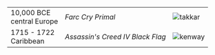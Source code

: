 ||||
|---|---|--|
10,000 BCE<br/>central Europe | *Farc Cry Primal* | ![takkar](https://blogs-images.forbes.com/erikkain/files/2016/02/Far_Cry_Primal_Double_Bow_Review_Screenshot_1455731424-1200x675.jpg)
1715 - 1722<br/>Caribbean | *Assassin's Creed IV Black Flag* | ![kenway](https://news.xbox.com/wp-content/uploads/ACIVBF_SP_Caribbean_BoardingProvocation_1920x1080.jpg)


